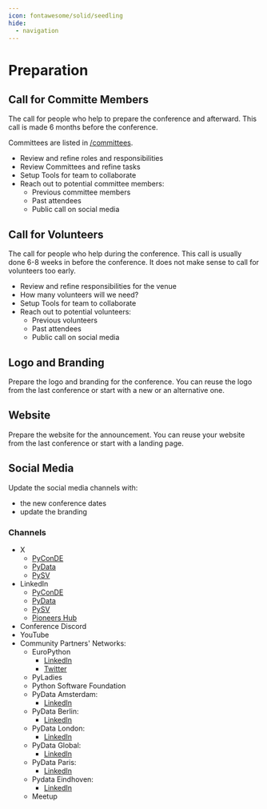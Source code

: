 ```yaml
---
icon: fontawesome/solid/seedling
hide:
  - navigation
---
```

# Preparation

## Call for Committe Members

The call for people who help to prepare the conference and afterward.
This call is made 6 months before the conference.

Committees are listed in [/committees](committees/index.md).

- Review and refine roles and responsibilities
- Review Committees and refine tasks
- Setup Tools for team to collaborate
- Reach out to potential committee members:
  - Previous committee members
  - Past attendees
  - Public call on social media

## Call for Volunteers
The call for people who help during the conference. 
This call is usually done 6-8 weeks in before the conference.
It does not make sense to call for volunteers too early.

- Review and refine responsibilities for the venue
- How many volunteers will we need?
- Setup Tools for team to collaborate
- Reach out to potential volunteers:
  - Previous volunteers
  - Past attendees
  - Public call on social media

## Logo and Branding
Prepare the logo and branding for the conference.
You can reuse the logo from the last conference or start with a new or an alternative one.

## Website
Prepare the website for the announcement.
You can reuse your website from the last conference or start with a landing page.

## Social Media
Update the social media channels with:
 - the new conference dates
 - update the branding

### Channels
- X
  - [PyConDE](https://x.com/pyconde) 
  - [PyData](https://x.com/pydata)
  - [PySV](https://x.com/@PythonSV)
- LinkedIn
  - [PyConDE](https://www.linkedin.com/company/pyconde)
  - [PyData](https://www.linkedin.com/company/pydata/)
  - [PySV](https://www.linkedin.com/company/pythonsv)
  - [Pioneers Hub](https://www.linkedin.com/company/pioneers-hub)
- Conference Discord
- YouTube
- Community Partners' Networks:
  - EuroPython
    - [LinkedIn](https://www.linkedin.com/company/europython/)
    - [Twitter](https://twitter.com/europython)
  - PyLadies
  - Python Software Foundation
  - PyData Amsterdam:
    - [LinkedIn](https://www.linkedin.com/company/pydataamsterdam)
  - PyData Berlin:
    - [LinkedIn](https://www.linkedin.com/company/pydata-berlin/)
  - PyData London:
    - [LinkedIn](https://www.linkedin.com/company/pydata-london/)
  - PyData Global:
    - [LinkedIn](https://www.linkedin.com/company/pydata-global/)
  - PyData Paris:
    - [LinkedIn](https://www.linkedin.com/company/pydata-paris/)
  - Pydata Eindhoven:
    - [LinkedIn](https://www.linkedin.com/company/pydata-eindhoven/)
  - Meetup
  